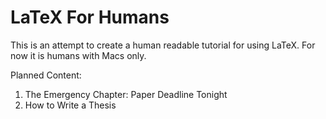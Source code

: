 # LaTeX For Humans

This is an attempt to create a human readable tutorial for using LaTeX. For now it is humans with Macs only.

Planned Content:

1. The Emergency Chapter: Paper Deadline Tonight  
2. How to Write a Thesis 





